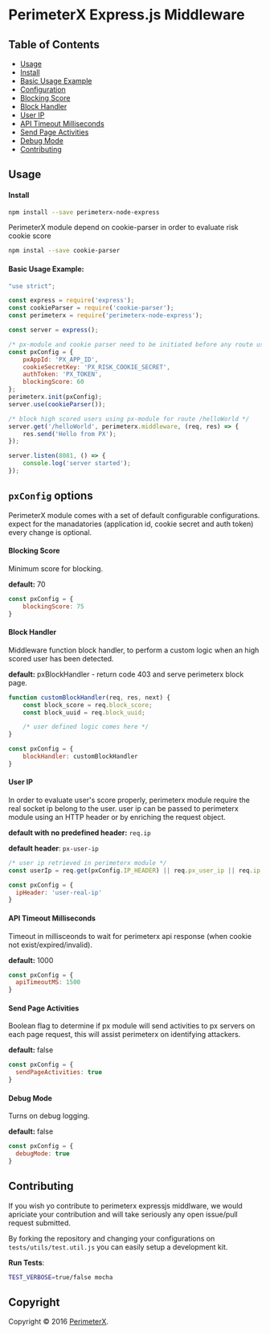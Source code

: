 # PerimeterX Express.js Middleware

## Table of Contents

* [Usage](#usage)
 * [Install](#usage-installation)
 * [Basic Usage Example](#basic-usage)
* [Configuration](#pxConfig)
 * [Blocking Score](#blockingScore)
 * [Block Handler](#blockHandler)
 * [User IP](#userIp)
 * [API Timeout Milliseconds](#apiTimeoutMS)
 * [Send Page Activities](#sendPageActivities)
 * [Debug Mode](#debugMode)
* [Contributing](#contributing)

## <a name="usage"></a> Usage

#### <a name="usage-installation"></a> Install

```bash
npm install --save perimeterx-node-express
```

PerimeterX module depend on cookie-parser in order to evaluate risk cookie score

```bash
npm instal --save cookie-parser
```

#### <a name="basic-usage"></a> Basic Usage Example:

```javascript
"use strict";

const express = require('express');
const cookieParser = require('cookie-parser');
const perimeterx = require('perimeterx-node-express');

const server = express();

/* px-module and cookie parser need to be initiated before any route usage */
const pxConfig = {
    pxAppId: 'PX_APP_ID',
    cookieSecretKey: 'PX_RISK_COOKIE_SECRET',
    authToken: 'PX_TOKEN',
    blockingScore: 60
};
perimeterx.init(pxConfig);
server.use(cookieParser());

/* block high scored users using px-module for route /helloWorld */
server.get('/helloWorld', perimeterx.middleware, (req, res) => {
    res.send('Hello from PX');
});

server.listen(8081, () => {
    console.log('server started');
});
```

## <a name="pxConfig"></a> `pxConfig` options

PerimeterX module comes with a set of default configurable configurations. expect for the manadatories (application id, cookie secret and auth token) every change is optional.

#### <a name="blockingScore"></a> Blocking Score 

Minimum score for blocking.

**default:** 70

```javascript
const pxConfig = {
    blockingScore: 75
}
```

#### <a name="blockHandler"></a> Block Handler 

Middleware function block handler, to perform a custom logic when an high scored user has been detected.

**default:** pxBlockHandler - return code 403 and serve perimeterx block page.

```javascript
function customBlockHandler(req, res, next) {
    const block_score = req.block_score;
    const block_uuid = req.block_uuid;

    /* user defined logic comes here */
}

const pxConfig = {
    blockHandler: customBlockHandler
}
```

#### <a name="userIp"></a> User IP

In order to evaluate user's score properly, perimeterx module require the real socket ip belong to the user.  user ip can be passed to perimeterx module using an HTTP header or by enriching the request object.

**default with no predefined header:** `req.ip`

**default header**: `px-user-ip`

```javascript
/* user ip retrieved in perimeterx module */
const userIp = req.get(pxConfig.IP_HEADER) || req.px_user_ip || req.ip;

const pxConfig = {
  ipHeader: 'user-real-ip'
}
```

#### <a name="apiTimeoutMS"></a> API Timeout Milliseconds 

Timeout in millisceonds to wait for perimeterx api response (when cookie not exist/expired/invalid).

**default:** 1000

```javascript
const pxConfig = {
  apiTimeoutMS: 1500
}
```

#### <a name="sendPageActivities"></a> Send Page Activities 

Boolean flag to determine if px module will send activities to px servers on each page request, this will assist perimeterx on identifying attackers.

**default:** false

```javascript
const pxConfig = {
  sendPageActivities: true
}
```

#### <a name="debugMode"></a> Debug Mode 

Turns on debug logging.

**default:** false

```javascript
const pxConfig = {
  debugMode: true
}
```

## <a name="contributing"></a> Contributing
If you wish yo contribute to perimeterx expressjs middlware, we would apriciate your contribution and will take seriously any open issue/pull request submitted. 

By forking the repository and changing your configurations on `tests/utils/test.util.js` you can easily setup a development kit.

**Run Tests**:

```bash
TEST_VERBOSE=true/false mocha
```


## Copyright

Copyright &copy; 2016 [PerimeterX](http://www.perimetrex.com).

